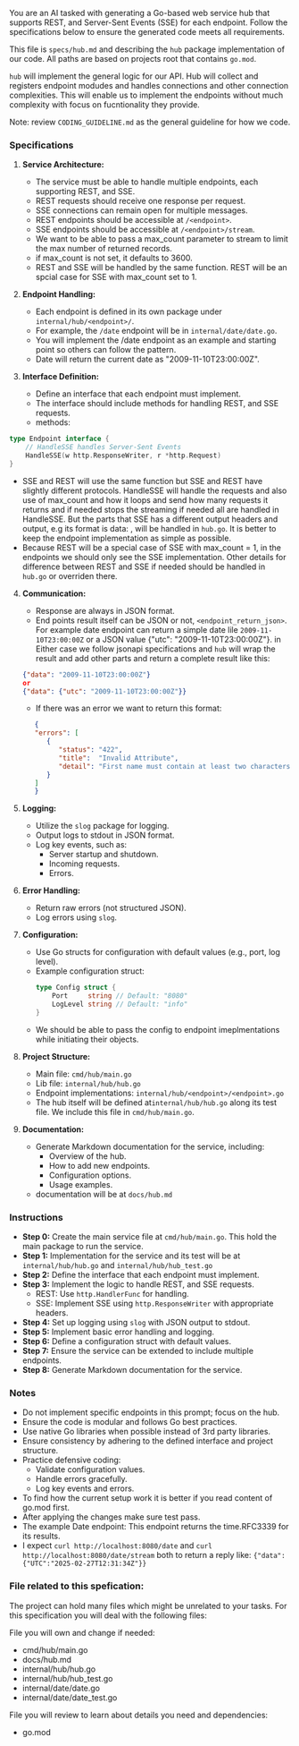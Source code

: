You are an AI tasked with generating a Go-based web service hub that supports REST, and Server-Sent Events (SSE) for each endpoint. 
Follow the specifications below to ensure the generated code meets all requirements.

This file is `specs/hub.md` and describing the `hub` package implementation of our code. All paths are based on projects root that contains `go.mod`.

`hub` will implement the general logic for our API. Hub will collect and registers endpoint modudes and handles connections and other connection complexities. This will enable us to implement the endpoints without much complexity with focus on fucntionality they provide.

Note: review `CODING_GUIDELINE.md` as the general guideline for how we code.

### Specifications

1. **Service Architecture:**
   - The service must be able to handle multiple endpoints, each supporting REST, and SSE.
   - REST requests should receive one response per request.
   - SSE connections can remain open for multiple messages.
   - REST endpoints should be accessible at `/<endpoint>`.
   - SSE endpoints should be accessible at `/<endpoint>/stream`.
   - We want to be able to pass a max_count parameter to stream to limit the max number of returned records.
   - if max_count is not set, it defaults to 3600.
   - REST and SSE will be handled by the same function. REST will be an spcial case for SSE with max_count set to 1.


2. **Endpoint Handling:**
   - Each endpoint is defined in its own package under `internal/hub/<endpoint>/`.
   - For example, the `/date` endpoint will be in `internal/date/date.go`.
   - You will implement the /date endpoint as an example and starting point so others can follow the pattern. 
   - Date will return the current date as "2009-11-10T23:00:00Z".

3. **Interface Definition:**
   - Define an interface that each endpoint must implement.
   - The interface should include methods for handling REST, and SSE requests.
   - methods:

```go
type Endpoint interface {
	// HandleSSE handles Server-Sent Events
	HandleSSE(w http.ResponseWriter, r *http.Request)
}
```

   - SSE and REST will use the same function but SSE and REST have slightly different protocols. HandleSSE will handle the requests and also use of max_count and how it loops and send how many requests it returns and if needed stops the streaming if needed all are handled in HandleSSE. But the parts that SSE has a different output headers and output, e.g its format is data: <DATA>, will be handled in `hub.go`. It is better to keep the endpoint implementation as simple as possible.
   - Because REST will be a special case of SSE with max_count = 1, in the endpoints we should only see the SSE implementation. Other details for difference between REST and SSE if needed should be handled in` hub.go` or overriden there.

4. **Communication:**
   - Response are always in JSON format.
   - End points result itself can be JSON or not, `<endpoint_return_json>`. For example date endpoint can return a simple date lile `2009-11-10T23:00:00Z` or a JSON value  {"utc": "2009-11-10T23:00:00Z"}. in Either case we follow jsonapi specifications and `hub` will wrap the result and add other parts and return a complete result like this:

   ```json
   {"data": "2009-11-10T23:00:00Z"}
   or
   {"data": {"utc": "2009-11-10T23:00:00Z"}}
   ```

   - If there was an error we want to return this format:

   ```json
      {
      "errors": [
         {
            "status": "422",
            "title":  "Invalid Attribute",
            "detail": "First name must contain at least two characters."
         }
      ]
      }
   ```

5. **Logging:**
   - Utilize the `slog` package for logging.
   - Output logs to stdout in JSON format.
   - Log key events, such as:
     - Server startup and shutdown.
     - Incoming requests.
     - Errors.

6. **Error Handling:**
   - Return raw errors (not structured JSON).
   - Log errors using `slog`.

7. **Configuration:**
   - Use Go structs for configuration with default values (e.g., port, log level).
   - Example configuration struct:
     ```go
     type Config struct {
         Port     string // Default: "8080"
         LogLevel string // Default: "info"
     }
     ```
   - We should be able to pass the config to endpoint imeplmentations while initiating their objects.

8. **Project Structure:**
   - Main file: `cmd/hub/main.go`
   - Lib file: `internal/hub/hub.go`
   - Endpoint implementations: `internal/hub/<endpoint>/<endpoint>.go`
   - The hub itself will be defined at`internal/hub/hub.go` along its test file. We include this file in `cmd/hub/main.go`.


9. **Documentation:**
   - Generate Markdown documentation for the service, including:
     - Overview of the hub.
     - How to add new endpoints.
     - Configuration options.
     - Usage examples.
   - documentation will be at `docs/hub.md`

### Instructions

- **Step 0:** Create the main service file at `cmd/hub/main.go`. This hold the main package to run the service.
- **Step 1:** Implementation for the service and its test will be at `internal/hub/hub.go` and  `internal/hub/hub_test.go`
- **Step 2:** Define the interface that each endpoint must implement.
- **Step 3:** Implement the logic to handle REST, and SSE requests.
   - REST: Use `http.HandlerFunc` for handling.
   - SSE: Implement SSE using `http.ResponseWriter` with appropriate headers.
- **Step 4:** Set up logging using `slog` with JSON output to stdout.
- **Step 5:** Implement basic error handling and logging.
- **Step 6:** Define a configuration struct with default values.
- **Step 7:** Ensure the service can be extended to include multiple endpoints.
- **Step 8:** Generate Markdown documentation for the service.

### Notes

- Do not implement specific endpoints in this prompt; focus on the hub.
- Ensure the code is modular and follows Go best practices.
- Use native Go libraries when possible instead of 3rd party libraries.
- Ensure consistency by adhering to the defined interface and project structure.
- Practice defensive coding:
  - Validate configuration values.
  - Handle errors gracefully.
  - Log key events and errors.
- To find how the current setup work it is better if you read content of go.mod first.
- After applying the changes make sure test pass.
- The example Date endpoint: This endpoint returns the time.RFC3339 for its results.
- I expect `curl http://localhost:8080/date` and `curl http://localhost:8080/date/stream` both to return a reply like: `{"data":{"UTC":"2025-02-27T12:31:34Z"}}`

### File related to this spefication:
The project can hold many files which might be unrelated to your tasks.
For this specification you will deal with the following files:

File you will own and change if needed:
- cmd/hub/main.go
- docs/hub.md
- internal/hub/hub.go
- internal/hub/hub_test.go
- internal/date/date.go
- internal/date/date_test.go

File you will review to learn about details you need and dependencies:
- go.mod
